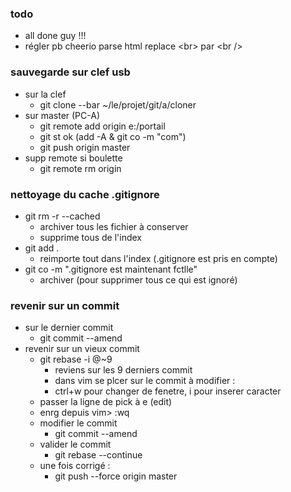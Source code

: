 ### todo
- all done guy !!!
- régler pb cheerio parse html replace &lt;br&gt; par &lt;br /&gt;

### sauvegarde sur clef usb
- sur la clef
  + git clone --bar ~/le/projet/git/a/cloner
- sur master (PC-A)
  + git remote add origin e:/portail
  + git st ok (add -A & git co -m "com")
  + git push origin master
- supp remote si boulette
  + git remote rm origin

### nettoyage du cache .gitignore
- git rm -r --cached
  + archiver tous les fichier à conserver
  + supprime tous de l'index
- git add .
  + reimporte tout dans l'index (.gitignore est pris en compte)
- git co -m ".gitignore est maintenant fctlle"
  + archiver (pour supprimer tous ce qui est ignoré)
 
### revenir sur un commit
- sur le dernier commit
  + git commit --amend
- revenir sur un vieux commit
  + git rebase -i @~9
    * reviens sur les 9 derniers commit
    * dans vim se plcer sur le commit à modifier :
    * ctrl+w pour changer de fenetre, i pour inserer caracter
  + passer la ligne de pick à e (edit)
  + enrg depuis vim> :wq
  + modifier le commit 
    * git commit --amend
  + valider le commit
    * git rebase --continue
  + une fois corrigé :
    * git push --force origin master
